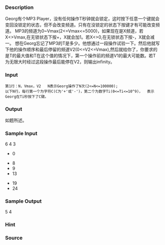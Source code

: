 
### Description
Georg有个MP3 Player，没有任何操作T秒钟就会锁定，这时按下任意一个键就会变回没锁定的状态，但不会改变频道。只有在没锁定的状态下按键才有可能改变频道。
	MP3的频道为0~Vmax(2<=Vmax<=5000)，如果现在是X频道，若X<>Vmax,在无锁状态下按+，X就会加1。若X<>0,在无锁状态下按-，X就会减一。
	想在Georg忘记了MP3的T是多少。他想通过一段操作试验一下。然后他就写下他的操作顺序和最后停留的频道V2(0<=V2<=Vmax),然后就给你了，你要求的是T的最大值和T在这个值的情况下，第一个操作前的频道V1的最大可能数。若T为无限大时经过这段操作最后能停在V2，则输出infinity。


### Input

	第1行：N，Vmax，V2   N表示Georg操作了N次(2<=N<=100000);
	以下N行，每行第一个为字符C(C为'+'或'-')，第二个为数字Ti(0<=Ti<=10^9)，  表示Georg在Ti秒按下了C键。


	
### Output
如题所述。
### Sample Input
6 4 3
- 0
+ 8
+ 9
+ 13
- 19
- 24

### Sample Output
5 4
### Hint

### Source
